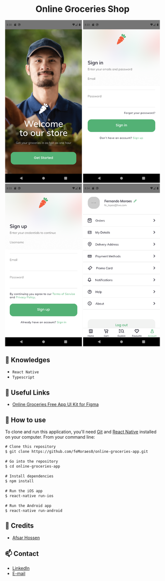 <h1 align="center">Online Groceries Shop</h1>

<p align="center">
  <img width="250" src="./prints/screen_01_onboarding.png">
  <img width="250" src="./prints/screen_02_sign_in.png">
  <img width="250" src="./prints/screen_03_sign_up.png">
  <img width="250" src="./prints/screen_04_account_tab.png">
</p>

## :rocket: Knowledges
 - `React Native`
 - `Typescript`

## :paperclip: Useful Links
 - [Online Groceries Free App UI Kit for Figma](https://www.uistore.design/items/online-groceries-free-app-ui-kit-for-figma/)

## :book: How to use

To clone and run this application, you'll need [Git](https://git-scm.com/downloads) and [React Native](https://reactnative.dev/docs/getting-started) installed on your computer. From your command line:

```
# Clone this repository
$ git clone https://github.com/feMoraes0/online-groceries-app.git

# Go into the repository
$ cd online-groceries-app

# Install dependencies
$ npm install

# Run the iOS app
$ react-native run-ios

# Run the Android app
$ react-native run-android
```

## :link: Credits
 - [Afsar Hossen](https://dribbble.com/imshuvo97)

## :mailbox: Contact
  - <a target="_blank" href="https://www.linkedin.com/in/fernando-moraes-48a26916a/">LinkedIn</a>
  - <a target="_blank" href="mailto:fernandomoraes.lopes@gmail.com">E-mail</a>